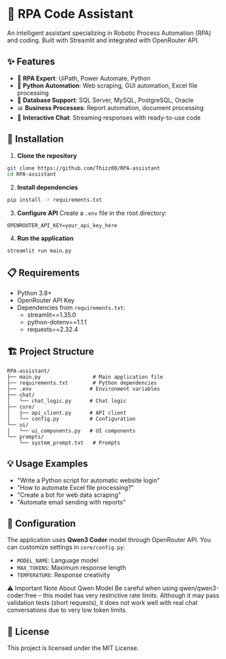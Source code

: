 # 🤖 RPA Code Assistant

An intelligent assistant specializing in Robotic Process Automation (RPA) and coding. Built with Streamlit and integrated with OpenRouter API.

## ✨ Features

- 🔧 **RPA Expert**: UiPath, Power Automate, Python
- 🐍 **Python Automation**: Web scraping, GUI automation, Excel file processing
- 💾 **Database Support**: SQL Server, MySQL, PostgreSQL, Oracle
- 📊 **Business Processes**: Report automation, document processing
- 💬 **Interactive Chat**: Streaming responses with ready-to-use code

## 🚀 Installation

1. **Clone the repository**
```bash
git clone https://github.com/Thizz00/RPA-assistant
cd RPA-assistant
```

2. **Install dependencies**
```bash
pip install -r requirements.txt
```

3. **Configure API**
Create a `.env` file in the root directory:
```env
OPENROUTER_API_KEY=your_api_key_here
```

4. **Run the application**
```bash
streamlit run main.py
```

## 📋 Requirements

- Python 3.8+
- OpenRouter API Key
- Dependencies from `requirements.txt`:
  - streamlit==1.35.0
  - python-dotenv==1.1.1
  - requests==2.32.4

## 🏗️ Project Structure

```
RPA-assistant/
├── main.py                 # Main application file
├── requirements.txt        # Python dependencies
├── .env                   # Environment variables
├── chat/
│   └── chat_logic.py      # Chat logic
├── core/
│   ├── api_client.py      # API client
│   └── config.py          # Configuration
└── ui/
│   └── ui_components.py   # UI components
└── prompts/
    └── system_prompt.txt   # Prompts
```

## 💡 Usage Examples

- "Write a Python script for automatic website login"
- "How to automate Excel file processing?"
- "Create a bot for web data scraping"
- "Automate email sending with reports"

## 🔧 Configuration

The application uses **Qwen3 Coder** model through OpenRouter API. You can customize settings in `core/config.py`:

- `MODEL_NAME`: Language model
- `MAX_TOKENS`: Maximum response length
- `TEMPERATURE`: Response creativity

⚠️ Important Note About Qwen Model
Be careful when using qwen/qwen3-coder:free – this model has very restrictive rate limits. Although it may pass validation tests (short requests), it does not work well with real chat conversations due to very low token limits.
  

## 📝 License

This project is licensed under the MIT License.
